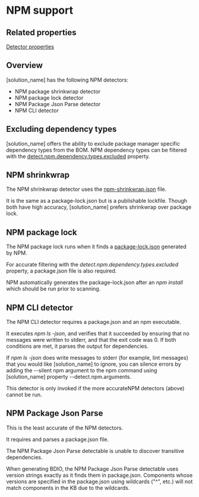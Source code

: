 # NPM support

## Related properties

[Detector properties](../properties/detectors/npm.md)

## Overview

[solution_name] has the following NPM detectors:

* NPM package shrinkwrap detector
* NPM package lock detector
* NPM Package Json Parse detector
* NPM CLI detector

## Excluding dependency types
[solution_name] offers the ability to exclude package manager specific dependency types from the BOM.
NPM dependency types can be filtered with the [detect.npm.dependency.types.excluded](../properties/detectors/npm.md#npm-dependency-types-excluded) property.

## NPM shrinkwrap

The NPM shrinkwrap detector uses the [npm-shrinkwrap.json](https://docs.npmjs.com/cli/v7/configuring-npm/npm-shrinkwrap-json) file.

It is the same as a package-lock.json but is a publishable lockfile. Though both have high accuracy, [solution_name] prefers shrinkwrap over package lock.

## NPM package lock

The NPM package lock runs when it finds a [package-lock.json](https://docs.npmjs.com/configuring-npm/package-lock-json.html) generated by NPM.

For accurate filtering with the *detect.npm.dependency.types.excluded* property, a package.json file is also required.

NPM automatically generates the package-lock.json after an *npm install* which should be run prior to scanning.

## NPM CLI detector

The NPM CLI detector requires a package.json and an npm executable.

It executes *npm ls -json*, and verifies that it succeeded by ensuring that no messages were written to
stderr, and that the exit code was 0. If both conditions are met, it parses the output for dependencies.

If *npm ls -json* does write messages to stderr (for example, lint messages) that you would like
[solution_name] to ignore, you can silence errors by adding the --silent npm argument to the npm
command using [solution_name] property --detect.npm.arguments.

This detector is only invoked if the more accurateNPM detectors (above) cannot be run.

## NPM Package Json Parse

This is the least accurate of the NPM detectors.

It requires and parses a package.json file.

The NPM Package Json Parse detectable is unable to discover transitive dependencies. 

When generating BDIO, the NPM Package Json Parse detectable uses version strings exactly as it finds them in package.json.
Components whose versions are specified in the package.json using wildcards ("^", etc.) will not match components in the KB
due to the wildcards.
